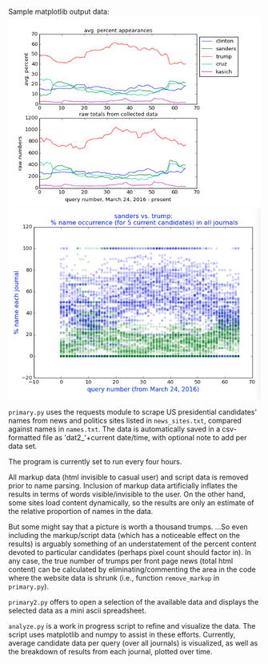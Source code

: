 Sample matplotlib output data:
![primary sample 1](https://github.com/markedwinharvey/primary/blob/master/media/analyze.avgs.png)
![primary sample 2](https://github.com/markedwinharvey/primary/blob/master/media/journal_timelines.png)

`primary.py` uses the requests module to scrape US presidential candidates' names from 
news and politics sites listed in `news_sites.txt`, compared against names in `names.txt`. The 
data is automatically saved in a csv-formatted file as 'dat2_'+current date/time, with optional note
to add per data set. 

The program is currently set to run every four hours. 

All markup data (html invisible to casual user) and script data is removed prior to name parsing. Inclusion of 
markup data artificially inflates the results in terms of words visible/invisible to the user. 
On the other hand, some sites load content dynamically, so the results are only an estimate of the relative
proportion of names in the data. 

But some might say that a picture is worth a thousand trumps. ...So even including the markup/script data 
(which has a noticeable effect on the results)
is arguably something
of an understatement of the percent content devoted to particular candidates
(perhaps pixel count should factor in). 
In any case, the true number of trumps per front page news (total html content) can be calculated
by eliminating/commenting the area in the code where the website data is shrunk (i.e., function `remove_markup` in 
`primary.py`).

`primary2.py` offers to open a selection of the available data and displays the selected data as a 
mini ascii spreadsheet. 

`analyze.py` is a work in progress script to refine and visualize the data. The script uses matplotlib and numpy
to assist in these efforts. Currently, average candidate data per query (over all journals) is visualized, 
as well as the breakdown of results from each journal, plotted over time. 